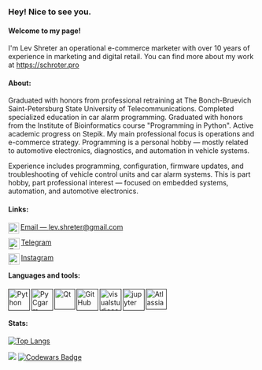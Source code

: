 ### Hey! Nice to see you.
#### Welcome to my page! 
I'm Lev Shreter an operational e-commerce marketer with over 10 years of experience in marketing and digital retail.
You can find more about my work at https://schroter.pro

#### About:
Graduated with honors from professional retraining at The Bonch-Bruevich Saint-Petersburg State University of Telecommunications.
Completed specialized education in car alarm programming.
Graduated with honors from the Institute of Bioinformatics course "Programming in Python".
Active academic progress on Stepik.
My main professional focus is operations and e-commerce strategy.
Programming is a personal hobby — mostly related to automotive electronics, diagnostics, and automation in vehicle systems.

Experience includes programming, configuration, firmware updates, and troubleshooting of vehicle control units and car alarm systems.
This is part hobby, part professional interest — focused on embedded systems, automation, and automotive electronics.

#### Links:
<img align="left" alt="Gmail" width="22px" src="https://img.icons8.com/color/96/000000/gmail-new.png"/>[Email — lev.shreter@gmail.com](mailto:lev.shreter@gmail.com)

<img align="left" alt="Telegram" width="23px" src="https://img.icons8.com/color/96/000000/telegram-app--v1.png"/>[Telegram](https://t.me/schroter)

<img align="left" alt="Instagram" width="23px" src="https://img.icons8.com/fluent/96/000000/instagram-new.png"/></code>[Instagram](https://www.instagram.com/schroter)



#### Languages and tools:
[<img align="left" alt="Python" width="44px" src="https://img.icons8.com/color/96/000000/python.png"/>]()
[<img align="left" alt="PyCgarm" width="44px" src="https://img.icons8.com/color/96/000000/pycharm.png"/>]()
[<img align="left" alt="Qt" width="42px" src="https://img.icons8.com/ios-filled/100/26e07f/qt.png"/>]()
[<img align="left" alt="GitHub" width="44px" src="https://cdn.jsdelivr.net/npm/simple-icons@5.1.0/icons/github.svg"/>]()
[<img align="left" alt="visualstudiocode" width="44px" src="https://img.icons8.com/color/96/000000/visual-studio-code-2019.png"/>]()
[<img align="left" alt="jupyter" width="44px" src="https://cdn.jsdelivr.net/npm/simple-icons@5.7.0/icons/jupyter.svg"/>]()
[<img src="https://img.icons8.com/color/96/000000/confluence--v2.png" alt='Atlassian' height='42'>]() 


 

#### Stats:
[![Top Langs](https://github-readme-stats.vercel.app/api/top-langs/?username=shreters&layout=compact)](https://github.com/anuraghazra/github-readme-stats)


![](https://komarev.com/ghpvc/?username=Shreters)
[![Codewars Badge](https://www.codewars.com/users/Schroter/badges/micro)](https://www.codewars.com/users/Schroter/)
